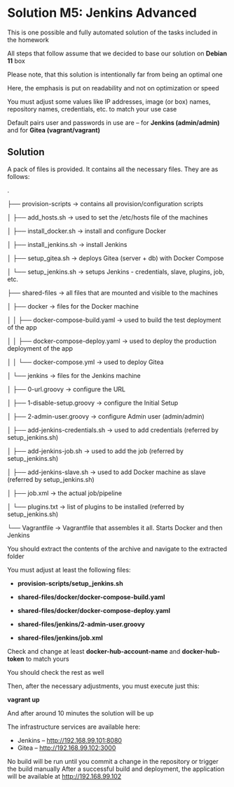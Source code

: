 # Solution M5: Jenkins Advanced

This is one possible and fully automated solution of the tasks included in the homework

All steps that follow assume that we decided to base our solution on <strong>Debian 11</strong> box

Please note, that this solution is intentionally far from being an optimal one

Here, the emphasis is put on readability and not on optimization or speed

You must adjust some values like IP addresses, image (or box) names, repository names, credentials, etc. to match your use case

Default pairs user and passwords in use are – for <strong>Jenkins (admin/admin)</strong> and for <strong>Gitea (vagrant/vagrant)</strong>

## Solution

A pack of files is provided. It contains all the necessary files. They are as follows:

.

├── provision-scripts -> contains all provision/configuration scripts

│ ├── add_hosts.sh -> used to set the /etc/hosts file of the machines

│ ├── install_docker.sh -> install and configure Docker

│ ├── install_jenkins.sh -> install Jenkins

│ ├── setup_gitea.sh -> deploys Gitea (server + db) with Docker Compose

│ └── setup_jenkins.sh -> setups Jenkins - credentials, slave, plugins, job, etc.

├── shared-files -> all files that are mounted and visible to the machines

│ ├── docker -> files for the Docker machine

│ │ ├── docker-compose-build.yaml -> used to build the test deployment of the app

│ │ ├── docker-compose-deploy.yaml -> used to deploy the production deployment of the app

│ │ └── docker-compose.yml -> used to deploy Gitea

│ └── jenkins -> files for the Jenkins machine

│ ├── 0-url.groovy -> configure the URL

│ ├── 1-disable-setup.groovy -> configure the Initial Setup

│ ├── 2-admin-user.groovy -> configure Admin user (admin/admin)

│ ├── add-jenkins-credentials.sh -> used to add credentials (referred by setup_jenkins.sh)

│ ├── add-jenkins-job.sh -> used to add the job (referred by setup_jenkins.sh)

│ ├── add-jenkins-slave.sh -> used to add Docker machine as slave (referred by setup_jenkins.sh)

│ ├── job.xml -> the actual job/pipeline

│ └── plugins.txt -> list of plugins to be installed (referred by setup_jenkins.sh)

└── Vagrantfile -> Vagrantfile that assembles it all. Starts Docker and then Jenkins

You should extract the contents of the archive and navigate to the extracted folder

You must adjust at least the following files:
<strong>
- provision-scripts/setup_jenkins.sh

- shared-files/docker/docker-compose-build.yaml

- shared-files/docker/docker-compose-deploy.yaml

- shared-files/jenkins/2-admin-user.groovy

- shared-files/jenkins/job.xml
</strong>
Check and change at least <strong>docker-hub-account-name</strong> and <strong>docker-hub-token</strong> to match yours

You should check the rest as well

Then, after the necessary adjustments, you must execute just this:

<strong>vagrant up</strong>

And after around 10 minutes the solution will be up

The infrastructure services are available here: 
- Jenkins – http://192.168.99.101:8080 
- Gitea – http://192.168.99.102:3000

No build will be run until you commit a change in the repository or trigger the build manually After a successful build and deployment, the application will be available at http://192.168.99.102